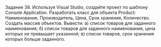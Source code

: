 Задание 38. Используя Visual Studio, создайте проект по шаблону Console Application.
Разработать класс для объекта Product: Наименование, Производитель, Цена, Срок хранения, Количество. Создать массив объектов. Вывести: а) список товаров для заданного наименования; б) список товаров для заданного наименования, цена которых не превышает указанной; в) список товаров, срок хранения которых больше заданного.
